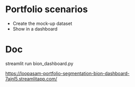 # Portfolio scenarios

- Create the mock-up dataset
- Show in a dashboard

# Doc

streamlit run bion_dashboard.py

https://loopasam-portfolio-segmentation-bion-dashboard-7ajnl5.streamlitapp.com/